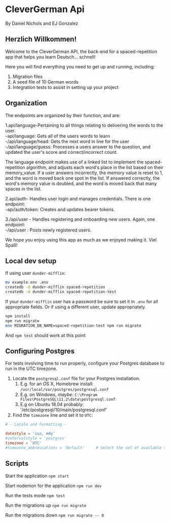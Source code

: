# CleverGerman Api
By Daniel Nichols and EJ Gonzalez 

## Herzlich Willkommen! 

Welcome to the CleverGerman API, the back-end for a spaced-repetition app that helps you learn Deutsch... schnell!

Here you will find everything you need to get up and running, including:
1. Migration files
2. A seed file of 10 German words 
3. Integration tests to assist in setting up your project

## Organization

The endpoints are organized by their function, and are: 

1.api/language-Pertaining to all things relating to delivering the words to the user.</br> 
	-api/language: Gets all of the users words to learn</br>
	-/api/language/head: Gets the next word in line for the user</br>
	-/api/language/guess: Processes a users answer to the question, and updated the user's score and correct/incorrect count. </br>

The language endpoint makes use of a linked list to implement the spaced-repetition algorithm, and adjusts each word's place in the list based on their memory_value. If a user answers incorrectly, the memory value is reset to 1, and the word is moved back one spot in the list. If answered correctly, the word's memory value is doubled, and the word is moved back that many spaces in the list. 

2.api/auth- Handles user login and manages credentials. There is one endpoint: </br>
	-api/auth/token: Creates and updates bearer tokens. 

3./api/user - Handles registering and onboarding new users. Again, one endpoint: </br>
	-/api/user : Posts newly registered users.
	

We hope you enjoy using this app as much as we enjoyed making it. Viel Spaß!


## Local dev setup

If using user `dunder-mifflin`:

```bash
mv example.env .env
createdb -U dunder-mifflin spaced-repetition
createdb -U dunder-mifflin spaced-repetition-test
```

If your `dunder-mifflin` user has a password be sure to set it in `.env` for all appropriate fields. Or if using a different user, update appropriately.

```bash
npm install
npm run migrate
env MIGRATION_DB_NAME=spaced-repetition-test npm run migrate
```

And `npm test` should work at this point

## Configuring Postgres

For tests involving time to run properly, configure your Postgres database to run in the UTC timezone.

1. Locate the `postgresql.conf` file for your Postgres installation.
   1. E.g. for an OS X, Homebrew install: `/usr/local/var/postgres/postgresql.conf`
   2. E.g. on Windows, _maybe_: `C:\Program Files\PostgreSQL\11.2\data\postgresql.conf`
   3. E.g  on Ubuntu 18.04 probably: '/etc/postgresql/10/main/postgresql.conf'
2. Find the `timezone` line and set it to `UTC`:

```conf
# - Locale and Formatting -

datestyle = 'iso, mdy'
#intervalstyle = 'postgres'
timezone = 'UTC'
#timezone_abbreviations = 'Default'     # Select the set of available time zone
```

## Scripts

Start the application `npm start`

Start nodemon for the application `npm run dev`

Run the tests mode `npm test`

Run the migrations up `npm run migrate`

Run the migrations down `npm run migrate -- 0`
